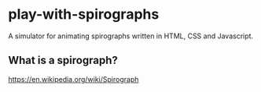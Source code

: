# play-with-spirographs
A simulator for animating spirographs written in HTML, CSS and Javascript.

## What is a spirograph?
https://en.wikipedia.org/wiki/Spirograph

